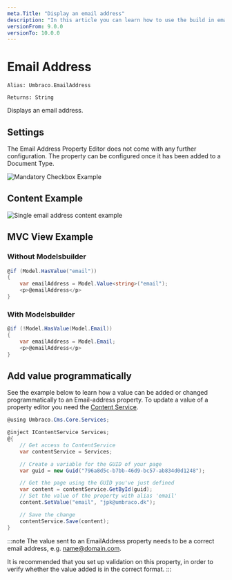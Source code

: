 ```yaml
---
meta.Title: "Display an email address"
description: "In this article you can learn how to use the build in email property editor"
versionFrom: 9.0.0
versionTo: 10.0.0
---
```


# Email Address

`Alias: Umbraco.EmailAddress`

`Returns: String`

Displays an email address.

## Settings

The Email Address Property Editor does not come with any further configuration. The property can be configured once it has been added to a Document Type.

![Mandatory Checkbox Example](images/emailaddress-datatype-v10.png)

## Content Example

![Single email address content example](images/EmailAddress-Content-v10.png)

## MVC View Example

### Without Modelsbuilder

```csharp
@if (Model.HasValue("email"))
{
    var emailAddress = Model.Value<string>("email");
    <p>@emailAddress</p>
}
```

### With Modelsbuilder

```csharp
@if (!Model.HasValue(Model.Email))
{
    var emailAddress = Model.Email;
    <p>@emailAddress</p>
}

```

## Add value programmatically

See the example below to learn how a value can be added or changed programmatically to an Email-address property. To update a value of a property editor you need the [Content Service](../../../../../Reference/Management/Services/ContentService/index.md).

```csharp
@using Umbraco.Cms.Core.Services;

@inject IContentService Services;
@{
    // Get access to ContentService
    var contentService = Services;

    // Create a variable for the GUID of your page
    var guid = new Guid("796a8d5c-b7bb-46d9-bc57-ab834d0d1248");

    // Get the page using the GUID you've just defined
    var content = contentService.GetById(guid);
    // Set the value of the property with alias 'email'
    content.SetValue("email", "jpk@umbraco.dk");

    // Save the change
    contentService.Save(content);
}
```

:::note
The value sent to an EmailAddress property needs to be a correct email address, e.g. name@domain.com.

It is recommended that you set up validation on this property, in order to verify whether the value added is in the correct format.
:::
